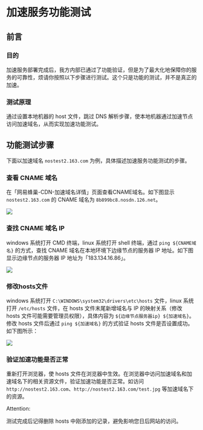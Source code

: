 # 加速服务功能测试

## 前言

### 目的
加速服务部署完成后，我方内部已通过了功能验证，但是为了最大化地保障你的服务的可靠性，烦请你按照以下步骤进行测试。这个只是功能的测试，并不是真正的加速。

### 测试原理
通过设置本地机器的 host 文件，跳过 DNS 解析步骤，使本地机器通过加速节点访问加速域名，从而实现加速功能测试。

## 功能测试步骤

下面以加速域名 `nostest2.163.com` 为例，具体描述加速服务功能测试的步骤。

### 查看 CNAME 域名
在「网易蜂巢-CDN-加速域名详情」页面查看CNAME域名。如下图显示 `nostest2.163.com` 的 CNAME 域名为 `8b899bc8.nosdn.126.net`。

![](../image/加速服务功能测试-查看CNAME域名.png)

### 查找 CNAME 域名 IP
windows 系统打开 CMD 终端，linux 系统打开 shell 终端，通过 `ping ${CNAME域名}` 的方式，查找 CNAME 域名在本地环境下边缘节点的服务器 IP 地址。如下图显示边缘节点的服务器 IP 地址为「183.134.16.86」。

![](../image/加速服务功能测试-查找CNAME域名ip.png)

### 修改hosts文件
windows 系统打开 `C:\WINDOWS\system32\drivers\etc\hosts` 文件，linux 系统打开 `/etc/hosts` 文件，在 hosts 文件末尾新增域名与 IP 的映射关系（修改 hosts 文件可能需要管理员权限），具体内容为 `${边缘节点服务器ip} ${加速域名}`。修改 hosts 文件后通过 `ping ${加速域名}` 的方式验证 hosts 文件是否设置成功。如下图所示：

![](../image/加速服务功能测试-修改hosts文件.png)

### 验证加速功能是否正常

重新打开浏览器，使 hosts 文件在浏览器中生效。在浏览器中访问加速域名和加速域名下的相关资源文件，验证加速功能是否正常。如访问 `http://nostest2.163.com`、`http://nostest2.163.com/test.jpg` 等加速域名下的资源。

<span>Attention:</span><div class="alertContent">测试完成后记得删除 hosts 中刚添加的记录，避免影响您日后网站的访问。</div>